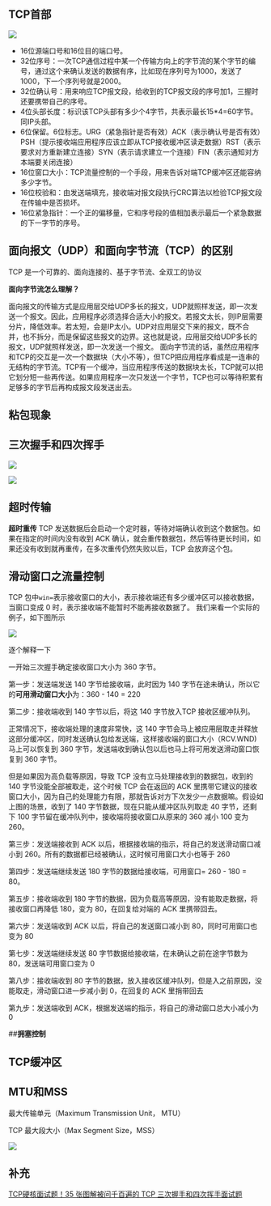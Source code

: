 ## TCP首部

![](https://tva1.sinaimg.cn/large/007S8ZIlly1ghlv90shq0j30sd08hgn6.jpg)



- 16位源端口号和16位目的端口号。
- 32位序号：一次TCP通信过程中某一个传输方向上的字节流的某个字节的编号，通过这个来确认发送的数据有序，比如现在序列号为1000，发送了1000，下一个序列号就是2000。
- 32位确认号：用来响应TCP报文段，给收到的TCP报文段的序号加1，三握时还要携带自己的序号。
- 4位头部长度：标识该TCP头部有多少个4字节，共表示最长15*4=60字节。同IP头部。
- 6位保留。6位标志。URG（紧急指针是否有效）ACK（表示确认号是否有效）PSH（提示接收端应用程序应该立即从TCP接收缓冲区读走数据）RST（表示要求对方重新建立连接）SYN（表示请求建立一个连接）FIN（表示通知对方本端要关闭连接）
- 16位窗口大小：TCP流量控制的一个手段，用来告诉对端TCP缓冲区还能容纳多少字节。
- 16位校验和：由发送端填充，接收端对报文段执行CRC算法以检验TCP报文段在传输中是否损坏。
- 16位紧急指针：一个正的偏移量，它和序号段的值相加表示最后一个紧急数据的下一字节的序号。



## 面向报文（UDP）和面向字节流（TCP）的区别

TCP 是一个可靠的、面向连接的、基于字节流、全双工的协议

**面向字节流怎么理解？**

面向报文的传输方式是应用层交给UDP多长的报文，UDP就照样发送，即一次发送一个报文。因此，应用程序必须选择合适大小的报文。若报文太长，则IP层需要分片，降低效率。若太短，会是IP太小。UDP对应用层交下来的报文，既不合并，也不拆分，而是保留这些报文的边界。这也就是说，应用层交给UDP多长的报文，UDP就照样发送，即一次发送一个报文。
面向字节流的话，虽然应用程序和TCP的交互是一次一个数据块（大小不等），但TCP把应用程序看成是一连串的无结构的字节流。TCP有一个缓冲，当应用程序传送的数据块太长，TCP就可以把它划分短一些再传送。如果应用程序一次只发送一个字节，TCP也可以等待积累有足够多的字节后再构成报文段发送出去。

## 粘包现象



## 三次握手和四次挥手

![](https://tva1.sinaimg.cn/large/007S8ZIlly1ghmtpmf0urj30y50bq765.jpg)



![](https://tva1.sinaimg.cn/large/007S8ZIlly1ghmtqk7sv1j31c00r2n2o.jpg)

## 超时传输

**超时重传** TCP 发送数据后会启动一个定时器，等待对端确认收到这个数据包。如果在指定的时间内没有收到 ACK 确认，就会重传数据包，然后等待更长时间，如果还没有收到就再重传，在多次重传仍然失败以后，TCP 会放弃这个包。



## 滑动窗口之流量控制

TCP 包中`win=`表示接收窗口的大小，表示接收端还有多少缓冲区可以接收数据，当窗口变成 0 时，表示接收端不能暂时不能再接收数据了。 我们来看一个实际的例子，如下图所示

![](https://tva1.sinaimg.cn/large/007S8ZIlly1ghmu3rg5o0j313j0u048n.jpg)

逐个解释一下

一开始三次握手确定接收窗口大小为 360 字节。

第一步：发送端发送 140 字节给接收端，此时因为 140 字节在途未确认，所以它的**可用滑动窗口大小**为：360 - 140 = 220

第二步：接收端收到 140 字节以后，将这 140 字节放入TCP 接收区缓冲队列。

正常情况下，接收端处理的速度非常快，这 140 字节会马上被应用层取走并释放这部分缓冲区，同时发送确认包给发送端，这样接收端的窗口大小（RCV.WND)马上可以恢复到 360 字节，发送端收到确认包以后也马上将可用发送滑动窗口恢复到 360 字节。

但是如果因为高负载等原因，导致 TCP 没有立马处理接收到的数据包，收到的 140 字节没能全部被取走，这个时候 TCP 会在返回的 ACK 里携带它建议的接收窗口大小，因为自己的处理能力有限，那就告诉对方下次发少一点数据嘛。假设如上图的场景，收到了 140 字节数据，现在只能从缓冲区队列取走 40 字节，还剩下 100 字节留在缓冲队列中，接收端将接收窗口从原来的 360 减小 100 变为 260。

第三步：发送端接收到 ACK 以后，根据接收端的指示，将自己的发送滑动窗口减小到 260。所有的数据都已经被确认，这时候可用窗口大小也等于 260

第四步：发送端继续发送 180 字节的数据给接收端，可用窗口= 260 - 180 = 80。

第五步：接收端收到 180 字节的数据，因为负载高等原因，没有能取走数据，将接收窗口再降低 180，变为 80，在回复给对端的 ACK 里携带回去。

第六步：发送端收到 ACK 以后，将自己的发送窗口减小到 80，同时可用窗口也变为 80

第七步：发送端继续发送 80 字节数据给接收端，在未确认之前在途字节数为 80，发送端可用窗口变为 0

第八步：接收端收到 80 字节的数据，放入接收区缓冲队列，但是入之前原因，没能取走，滑动窗口进一步减小到 0，在回复的 ACK 里捎带回去

第九步：发送端收到 ACK，根据发送端的指示，将自己的滑动窗口总大小减小为 0

##**拥塞控制** 



## TCP缓冲区





## MTU和MSS

最大传输单元（Maximum Transmission Unit， MTU）

TCP 最大段大小（Max Segment Size，MSS）

![](https://tva1.sinaimg.cn/large/007S8ZIlly1ghmqdpalljj31b60eudjb.jpg)





## 补充

[TCP硬核面试题！35 张图解被问千百遍的 TCP 三次握手和四次挥手面试题](https://zhuanlan.zhihu.com/p/165497660)

